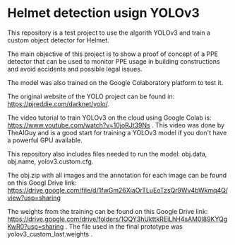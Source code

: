 # Helmet detection usign YOLOv3

This repository is a test project to use the algorith YOLOv3 and train a custom object detector for Helmet.

The main objective of this project is to show a proof of concept of a PPE detector that can be used to monitor PPE usage in building constructions and avoid accidents and possible legal issues.

The model was also trained on the Google Colaboratory platform to test it.

The original website of the YOLO project can be found in: https://pjreddie.com/darknet/yolo/.

The video tutorial to train YOLOv3 on the cloud using Google Colab is: https://www.youtube.com/watch?v=10joRJt39Ns . This video was done by TheAIGuy and is a good start for training a YOLOv3 model if you don't have a powerful GPU available.

This repository also includes files needed to run the model: obj.data, obj.name, yolov3.custom.cfg. 

The obj.zip with all images and the annotation for each image can be found on this Googl Drive link: https://drive.google.com/file/d/1fwGm26XiaOrTLuEoTzsQr9Wv4bWkmq4Q/view?usp=sharing

The weights from the training can be found on this Google Drive link: https://drive.google.com/drive/folders/1OQY3hUkttkREiLhH4sAM0l89KYQgKwR0?usp=sharing . The file used in the final prototype was yolov3_custom_last.weights . 
